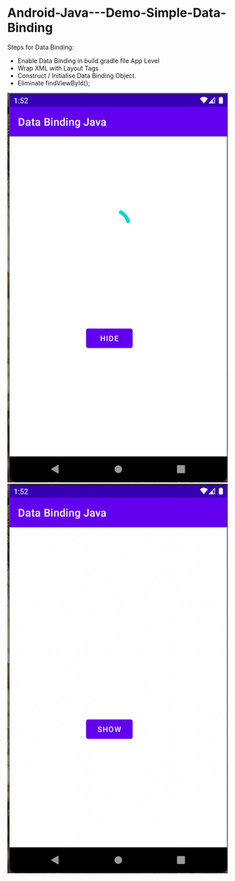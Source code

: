# Android-Java---Demo-Simple-Data-Binding

Steps for Data Binding:
- Enable Data Binding in build.gradle file App Level
- Wrap XML  with Layout Tags
- Construct / Initialise Data Binding Object.
- Eliminate findViewById();

![SS](https://github.com/VaibhavMojidra/Android-Java---Demo-Simple-Data-Binding/blob/master/screenshots/Screenshot%202021-05-21%20at%201.52.36%20PM.png)
![SS2](https://github.com/VaibhavMojidra/Android-Java---Demo-Simple-Data-Binding/blob/master/screenshots/Screenshot%202021-05-21%20at%201.52.57%20PM.png)
